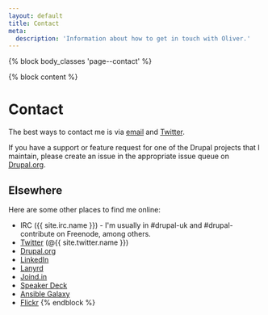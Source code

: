 ```yaml
---
layout: default
title: Contact
meta:
  description: 'Information about how to get in touch with Oliver.'
---
```

{% block body_classes 'page--contact' %}

{% block content %}
# Contact

The best ways to contact me is via <a href="mailto:{{ site.email }}?subject=Contact%20Oliver%20Davies">email</a> and
<a href="{{ site.twitter.url }}">Twitter</a>.

If you have a support or feature request for one of the Drupal projects that I maintain, please create an issue in the
appropriate issue queue on [Drupal.org](https://www.drupal.org).

## Elsewhere

Here are some other places to find me online:

* IRC ({{ site.irc.name }}) - I'm usually in #drupal-uk and #drupal-contribute on Freenode, among others.
* <a href="{{ site.twitter.url }}">Twitter</a> (@{{ site.twitter.name }})
* <a href="{{ site.drupalorg.nice }}">Drupal.org</a>
* <a href="{{ site.linkedin.url }}">LinkedIn</a>
* <a href="{{ site.lanyrd.url }}">Lanyrd</a>
* <a href="{{ site.joindin.url }}">Joind.in</a>
* <a href="{{ site.speakerdeck.url }}">Speaker Deck</a>
* <a href="{{ site.ansible_galaxy.url }}">Ansible Galaxy</a>
* <a href="{{ site.flickr.url }}">Flickr</a>
{% endblock %}
